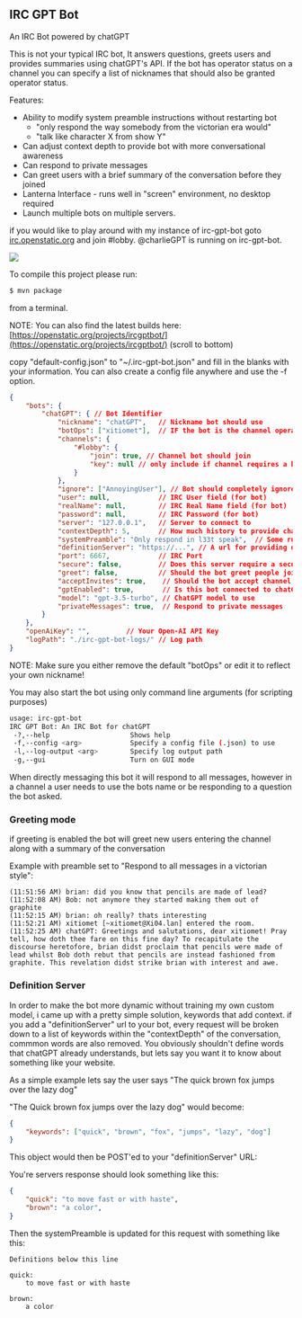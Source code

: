 ## IRC GPT Bot

An IRC Bot powered by chatGPT

This is not your typical IRC bot, It answers questions, greets users and provides summaries using chatGPT's API. If the bot has operator status on a channel you can specify a list of nicknames that should also be granted operator status.

Features:
 * Ability to modify system preamble instructions without restarting bot
    * "only respond the way somebody from the victorian era would"
    * "talk like character X from show Y"
 * Can adjust context depth to provide bot with more conversational awareness
 * Can respond to private messages
 * Can greet users with a brief summary of the conversation before they joined
 * Lanterna Interface - runs well in "screen" environment, no desktop required
 * Launch multiple bots on multiple servers.

if you would like to play around with my instance of irc-gpt-bot goto <a href="https://irc.openstatic.org/">irc.openstatic.org</a> and join #lobby. @charlieGPT is running on irc-gpt-bot.

![](https://openstatic.org/projects/ircgptbot/irc-gpt-bot-ss.png)

To compile this project please run:
```bash
$ mvn package
```
from a terminal.

NOTE: You can also find the latest builds here: [https://openstatic.org/projects/ircgptbot/](https://openstatic.org/projects/ircgptbot/) (scroll to bottom)

copy "default-config.json" to "~/.irc-gpt-bot.json" and fill in the blanks with your information. You can also create a config file anywhere and use the -f option.

```json
{
    "bots": {
        "chatGPT": { // Bot Identifier
            "nickname": "chatGPT",   // Nickname bot should use
            "botOps": ["xitiomet"],  // IF the bot is the channel operator, what other operators should get op status?
            "channels": {
                "#lobby": {
                    "join": true, // Channel bot should join
                    "key": null // only include if channel requires a key
                }
            },  
            "ignore": ["AnnoyingUser"], // Bot should completely ignore these nicknames (can be used for other bots or abusive users)
            "user": null,            // IRC User field (for bot)
            "realName": null,        // IRC Real Name field (for bot)
            "password": null,        // IRC Password (for bot)
            "server": "127.0.0.1",   // Server to connect to
            "contextDepth": 5,       // How much history to provide chatGPT for context
            "systemPreamble": "Only respond in l33t speak",  // Some rules for chatGPT to follow
            "definitionServer": "https://...", // A url for providing dynamic context to the systemPreamble
            "port": 6667,            // IRC Port
            "secure": false,         // Does this server require a secure connection
            "greet": false,          // Should the bot greet people joining the channel?
            "acceptInvites": true,    // Should the bot accept channel invites?
            "gptEnabled": true,       // Is this bot connected to chatGPT (set to false for api only bot)
            "model": "gpt-3.5-turbo", // ChatGPT model to use
            "privateMessages": true,  // Respond to private messages
        }
    },
    "openAiKey": "",         // Your Open-AI API Key
    "logPath": "./irc-gpt-bot-logs/" // Log path
}
```
NOTE: Make sure you either remove the default "botOps" or edit it to reflect your own nickname!

You may also start the bot using only command line arguments (for scripting purposes)
```bash
usage: irc-gpt-bot
IRC GPT Bot: An IRC Bot for chatGPT
 -?,--help                    Shows help
 -f,--config <arg>            Specify a config file (.json) to use
 -l,--log-output <arg>        Specify log output path
 -g,--gui                     Turn on GUI mode
```

When directly messaging this bot it will respond to all messages, however in a channel a user needs to use the bots name or be responding to a question the bot asked.


### Greeting mode
if greeting is enabled the bot will greet new users entering the channel along with a summary of the conversation

Example with preamble set to "Respond to all messages in a victorian style":
```text
(11:51:56 AM) brian: did you know that pencils are made of lead?
(11:52:08 AM) Bob: not anymore they started making them out of graphite
(11:52:15 AM) brian: oh really? thats interesting
(11:52:21 AM) xitiomet [~xitiomet@Xi04.lan] entered the room.
(11:52:25 AM) chatGPT: Greetings and salutations, dear xitiomet! Pray tell, how doth thee fare on this fine day? To recapitulate the discourse heretofore, brian didst proclaim that pencils were made of lead whilst Bob doth rebut that pencils are instead fashioned from graphite. This revelation didst strike brian with interest and awe.
```


### Definition Server
In order to make the bot more dynamic without training my own custom model, i came up with a pretty simple solution, keywords that add context.
if you add a "definitionServer" url to your bot, every request will be broken down to a list of keywords within the "contextDepth" of the conversation, commmon words are also removed.
You obviously shouldn't define words that chatGPT already understands, but lets say you want it to know about something like your website.


As a simple example lets say the user says "The quick brown fox jumps over the lazy dog"

"The Quick brown fox jumps over the lazy dog" would become:

```json
{
    "keywords": ["quick", "brown", "fox", "jumps", "lazy", "dog"]
}
```
This object would then be POST'ed to your "definitionServer" URL:

You're servers response should look something like this:
```json
{
    "quick": "to move fast or with haste",
    "brown": "a color",
}
```

Then the systemPreamble is updated for this request with something like this:
```text
Definitions below this line

quick:
    to move fast or with haste

brown:
    a color
```